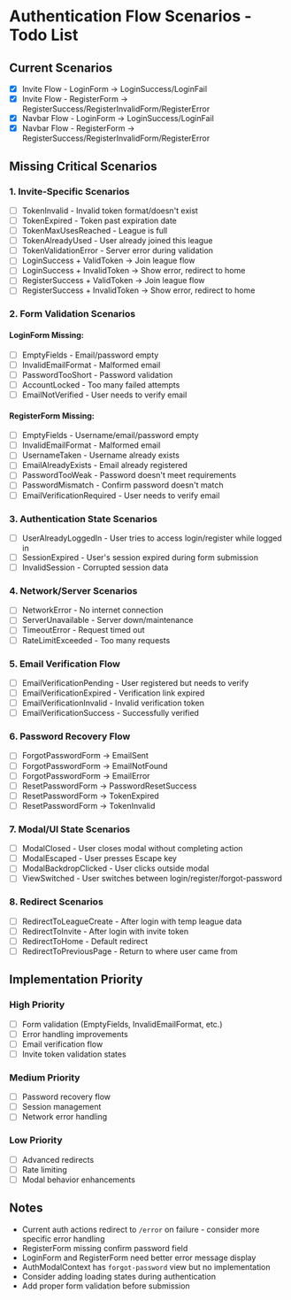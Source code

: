 # Authentication Flow Scenarios - Todo List

## Current Scenarios
- [x] Invite Flow - LoginForm → LoginSuccess/LoginFail
- [x] Invite Flow - RegisterForm → RegisterSuccess/RegisterInvalidForm/RegisterError
- [x] Navbar Flow - LoginForm → LoginSuccess/LoginFail
- [x] Navbar Flow - RegisterForm → RegisterSuccess/RegisterInvalidForm/RegisterError

## Missing Critical Scenarios

### 1. Invite-Specific Scenarios
- [ ] TokenInvalid - Invalid token format/doesn't exist
- [ ] TokenExpired - Token past expiration date
- [ ] TokenMaxUsesReached - League is full
- [ ] TokenAlreadyUsed - User already joined this league
- [ ] TokenValidationError - Server error during validation
- [ ] LoginSuccess + ValidToken → Join league flow
- [ ] LoginSuccess + InvalidToken → Show error, redirect to home
- [ ] RegisterSuccess + ValidToken → Join league flow
- [ ] RegisterSuccess + InvalidToken → Show error, redirect to home

### 2. Form Validation Scenarios

#### LoginForm Missing:
- [ ] EmptyFields - Email/password empty
- [ ] InvalidEmailFormat - Malformed email
- [ ] PasswordTooShort - Password validation
- [ ] AccountLocked - Too many failed attempts
- [ ] EmailNotVerified - User needs to verify email

#### RegisterForm Missing:
- [ ] EmptyFields - Username/email/password empty
- [ ] InvalidEmailFormat - Malformed email
- [ ] UsernameTaken - Username already exists
- [ ] EmailAlreadyExists - Email already registered
- [ ] PasswordTooWeak - Password doesn't meet requirements
- [ ] PasswordMismatch - Confirm password doesn't match
- [ ] EmailVerificationRequired - User needs to verify email

### 3. Authentication State Scenarios
- [ ] UserAlreadyLoggedIn - User tries to access login/register while logged in
- [ ] SessionExpired - User's session expired during form submission
- [ ] InvalidSession - Corrupted session data

### 4. Network/Server Scenarios
- [ ] NetworkError - No internet connection
- [ ] ServerUnavailable - Server down/maintenance
- [ ] TimeoutError - Request timed out
- [ ] RateLimitExceeded - Too many requests

### 5. Email Verification Flow
- [ ] EmailVerificationPending - User registered but needs to verify
- [ ] EmailVerificationExpired - Verification link expired
- [ ] EmailVerificationInvalid - Invalid verification token
- [ ] EmailVerificationSuccess - Successfully verified

### 6. Password Recovery Flow
- [ ] ForgotPasswordForm → EmailSent
- [ ] ForgotPasswordForm → EmailNotFound
- [ ] ForgotPasswordForm → EmailError
- [ ] ResetPasswordForm → PasswordResetSuccess
- [ ] ResetPasswordForm → TokenExpired
- [ ] ResetPasswordForm → TokenInvalid

### 7. Modal/UI State Scenarios
- [ ] ModalClosed - User closes modal without completing action
- [ ] ModalEscaped - User presses Escape key
- [ ] ModalBackdropClicked - User clicks outside modal
- [ ] ViewSwitched - User switches between login/register/forgot-password

### 8. Redirect Scenarios
- [ ] RedirectToLeagueCreate - After login with temp league data
- [ ] RedirectToInvite - After login with invite token
- [ ] RedirectToHome - Default redirect
- [ ] RedirectToPreviousPage - Return to where user came from

## Implementation Priority

### High Priority
- [ ] Form validation (EmptyFields, InvalidEmailFormat, etc.)
- [ ] Error handling improvements
- [ ] Email verification flow
- [ ] Invite token validation states

### Medium Priority
- [ ] Password recovery flow
- [ ] Session management
- [ ] Network error handling

### Low Priority
- [ ] Advanced redirects
- [ ] Rate limiting
- [ ] Modal behavior enhancements

## Notes
- Current auth actions redirect to `/error` on failure - consider more specific error handling
- RegisterForm missing confirm password field
- LoginForm and RegisterForm need better error message display
- AuthModalContext has `forgot-password` view but no implementation
- Consider adding loading states during authentication
- Add proper form validation before submission
